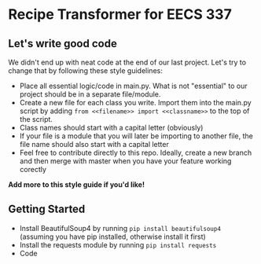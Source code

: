 # Recipe Transformer for EECS 337

## Let's write good code
We didn't end up with neat code at the end of our last project. Let's try to change that by following these style guidelines:

- Place all essential logic/code in main.py. What is not "essential" to our project should be in a separate file/module.
- Create a new file for each class you write. Import them into the main.py script by adding ```from <<filename>> import <<classname>>``` to the top of the script.
- Class names should start with a capital letter (obviously)
- If your file is a module that you will later be importing to another file, the file name should also start with a capital letter
- Feel free to contribute directly to this repo. Ideally, create a new branch and then merge with master when you have your feature working corectly

__Add more to this style guide if you'd like!__


## Getting Started

- Install BeautifulSoup4 by running ```pip install beautifulsoup4``` (assuming you have pip installed, otherwise install it first)
- Install the requests module by running ```pip install requests```
- Code
